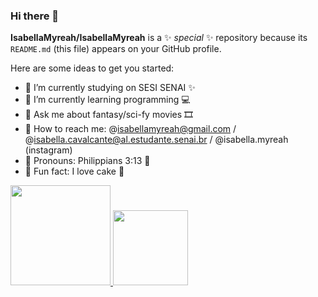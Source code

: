 ### Hi there 👋


**IsabellaMyreah/IsabellaMyreah** is a ✨ _special_ ✨ repository because its `README.md` (this file) appears on your GitHub profile.

Here are some ideas to get you started:

- 🌺 I’m currently studying on SESI SENAI ✨
- 🌺 I’m currently learning programming 💻
- 🌺 Ask me about fantasy/sci-fy movies 🎞
- 🌺 How to reach me: @isabellamyreah@gmail.com / @isabella.cavalcante@al.estudante.senai.br / @isabella.myreah (instagram)
- 🌺 Pronouns: Philippians 3:13 🎯
- 🌺 Fun fact: I love cake 🎂
<div>
  <a href="https://github.com/IsabellaMyreah">
  <img height="160em" src="https://github-readme-stats.vercel.app/api?username=IsabellaMyreah&theme=outrun&show_icons=true"/>
  <img height="120em" src="https://github-readme-stats.vercel.app/api/top-langs/?username=IsabellaMyreah&layout=compact&langs_count=7&theme=tokyonight"/>
    </div>
